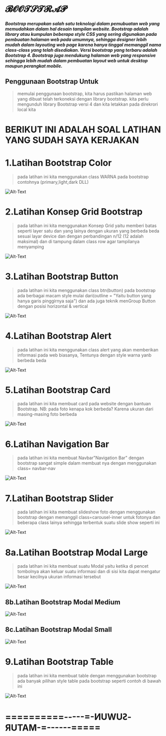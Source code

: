 # 𝓑𝓞𝓞𝓣𝓢𝓣𝓡𝓐𝓟
##### Bootstrap merupakan salah satu teknologi dalam pemubuatan web yang memudahkan dalam hal desain tampilan website. Bootstrap adalah library atau kumpulan beberapa style CSS yang sering digunakan pada pembuatan halaman web pada umumnya, sehingga designer lebih mudah dalam layouting web page karena hanya tinggal memanggil nama class-class yang telah disediakan. Versi bootstrap yang terbaru adalah Bootstrap 4. Bootstrap juga mendukung halaman web yang responsive sehingga lebih mudah dalam pembuatan layout web untuk desktop maupun perangkat mobile. 

## Penggunaan Bootstrap Untuk 
> memulai penggunaan bootstrap, kita harus pastikan halaman web yang dibuat telah terkoneksi dengan library bootstrap. kita perlu mengunduh library Bootstrap versi 4 dan kita letakkan pada direkrori local kita  

# BERIKUT INI ADALAH SOAL LATIHAN YANG SUDAH SAYA KERJAKAN
>
>
# 1.Latihan Bootstrap Color 

>pada latihan ini kita menggunakan class WARNA pada bootstrap contohnya (primary,light,dark DLL) 

![Alt-Text](https://github.com/rendiwibawa/BOOTSTRAP/blob/master/Hasil%20run/1.JPG)

# 2.Latihan Konsep Grid Bootstrap

>pada latihan ini kita menggunakan Konsep Grid yaitu memberi batas seperti layer satu dan yang lainya dengan ukuran yang berbeda beda sesuai layar device dan dengan perbandingan n/12 (12 adalah maksimal) dan di tampung dalam class row agar tampilanya menyamping

![Alt-Text](https://github.com/rendiwibawa/BOOTSTRAP/blob/master/Hasil%20run/2.JPG)

# 3.Latihan Bootstrap Button 

>pada latihan ini kita menggunakan class btn(button) pada bootstrap ada berbagai macam style mulai dari(outline = "Yaitu button yang hanya garis pinggirnya saja") dan ada juga teknik menGroup Button dengan posisi horizontal & vertical 

![Alt-Text](https://github.com/rendiwibawa/BOOTSTRAP/blob/master/Hasil%20run/3.JPG)

# 4.Latihan Bootstrap Alert 

>pada latihan ini kita menggunakan class alert yang akan memberikan informasi pada web biasanya, Tentunya dengan style warna yanb berbeda beda 

![Alt-Text](https://github.com/rendiwibawa/BOOTSTRAP/blob/master/Hasil%20run/4.JPG)

# 5.Latihan Bootstrap Card

 >pada latihan ini kita membuat card pada website dengan bantuan Bootstrap. NB: pada foto kenapa kok berbeda? Karena ukuran dari masing-masing foto berbeda

![Alt-Text](https://github.com/rendiwibawa/BOOTSTRAP/blob/master/Hasil%20run/5.JPG)

# 6.Latihan Navigation Bar 

>pada latihan ini kita membuat Navbar"Navigation Bar" dengan bootstrap sangat simple dalam membuat nya dengan menggunakan class= navbar-nav

![Alt-Text](https://github.com/rendiwibawa/BOOTSTRAP/blob/master/Hasil%20run/6.JPG)

# 7.Latihan Bootstrap Slider 

>pada latihan ini kita membuat slideshow foto dengan menggunakan bootstrap dengan memanggil class=carousel-inner untuk fotonya dan beberapa class lainya sehingga terbentuk suatu slide show seperti ini

![Alt-Text](https://github.com/rendiwibawa/BOOTSTRAP/blob/master/Hasil%20run/7.JPG)

# 8a.Latihan Bootstrap Modal Large

>pada latihan ini kita membuat suatu Modal yaitu ketika di pencet tombolnya akan keluar suatu informasi dan di sisi kita dapat mengatur besar kecilnya ukuran informasi tersebut

![Alt-Text](https://github.com/rendiwibawa/BOOTSTRAP/blob/master/Hasil%20run/8.1.JPG)

## 8b.Latihan Bootstrap Modal Medium

![Alt-Text](https://github.com/rendiwibawa/BOOTSTRAP/blob/master/Hasil%20run/8.2.JPG)

## 8c.Latihan Bootstrap Modal Small

![Alt-Text](https://github.com/rendiwibawa/BOOTSTRAP/blob/master/Hasil%20run/8.3.JPG)

# 9.Latihan Bootstrap Table 

>pada latihan ini kita membuat table dengan menggunakan bootstrap ada banyak pilihan style table pada bootstrap seperti contoh di bawah ini

![Alt-Text](https://github.com/rendiwibawa/BOOTSTRAP/blob/master/Hasil%20run/9.JPG)


>
# ==========-----=-ͶUWUꙄ-ЯUTAM-=------=====
